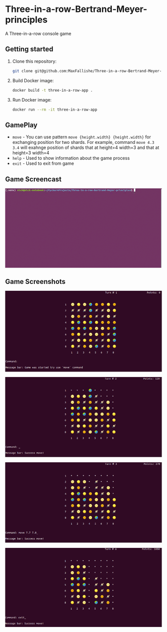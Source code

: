 

# Three-in-a-row-Bertrand-Meyer-principles

A Three-in-a-row console game

## Getting started

1. Clone this repository:
    ```bash
    git clone git@github.com:MaxFallishe/Three-in-a-row-Bertrand-Meyer-principles.git
    ```

2. Build Docker image:
    ```bash
    docker build -t three-in-a-row-app .
    ```

3. Run Docker image:
    ```bash
    docker run --rm -it three-in-a-row-app
    ```

## GamePlay

* `move` - You can use pattern `move {height.width} {height.width}` for exchanging position for two shards.
For example, command `move 4.3 3.4` will exahnge position of shards that at height=4 width=3 and that at height=3
width=4
* `help` - Used to show information about the game process
* `exit` - Used to exit from game

## Game Screencast

![demo_gameplay_x3spd.gif](imgs/gameplay_screencast1.gif)

## Game Screenshots
![img.png](imgs/img.png)

![img.png](imgs/img2.png)

![img.png](imgs/img3.png)

![img.png](imgs/img4.png)


